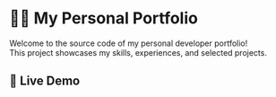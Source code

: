 # 🧑‍💻 My Personal Portfolio

Welcome to the source code of my personal developer portfolio!  
This project showcases my skills, experiences, and selected projects.


## 🔗 Live Demo

